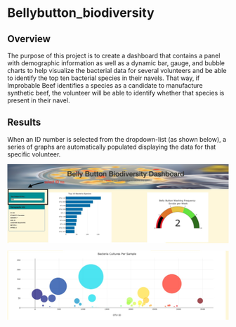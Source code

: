 # Bellybutton_biodiversity

## Overview 

The purpose of this project is to create a dashboard that contains a panel with demographic information as well as a dynamic bar, gauge, and bubble charts to help visualize the bacterial data for several volunteers and be able to identify the top ten bacterial species in their navels. That way, if Improbable Beef identifies a species as a candidate to manufacture synthetic beef, the volunteer will be able to identify whether that species is present in their navel.

## Results 
When an ID number is selected from the dropdown-list (as shown below), a series of graphs are automatically populated displaying the data for that specific volunteer.

![webpage](images/image1.png)

![bubble chart](images/image2.png)